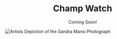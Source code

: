 <h1 style="text-align:center;">Champ Watch</h1>
<p style="text-align:center;">
  Coming Soon!
</p>
<img src="https://upload.wikimedia.org/wikipedia/commons/f/f5/Artistic_representation_of_Sandra_Mansi%27s_1977_photograph_of_%22Champ%22_lake_monster.jpg" alt="Artists Depiction of the Sandra Mansi Photograph" >
